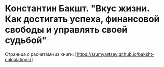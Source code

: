 ﻿# Константин Бакшт. "Вкус жизни. Как достигать успеха, финансовой свободы и управлять своей судьбой"


Страница с расчетами из книги: [https://srumyantsev.github.io/baksht-calculations/]
